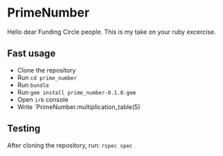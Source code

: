 # PrimeNumber

Hello dear Funding Circle people. This is my take on your ruby excercise.

## Fast usage

* Clone the repository
* Run `cd prime_number`
* Run `bundle`
* Run `gem install prime_number-0.1.0.gem`
* Open `irb` console
* Write `PrimeNumber.multiplication_table(5)

## Testing

After cloning the repository, run: `rspec spec`
